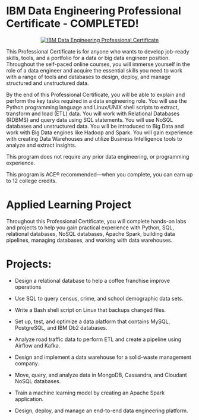 # IBM Data Engineering Professional Certificate - COMPLETED!

<p style="text-align:center">
    <a href="https://www.coursera.org/verify/professional-cert/FXDN2DMR5TAC" target="_blank">
    <img src="https://github.com/erwinpasia/IBM-Data-Engineering-Professional-Certificate/blob/main/images/IDE_PC.png" alt="IBM Data Engineering Professional Certificate"  />
    </a>
</p>

This Professional Certificate is for anyone who wants to develop job-ready skills, tools, and a portfolio for a data or big data engineer position. Throughout the self-paced online courses, you will immerse yourself in the role of a data engineer and acquire the essential skills you need to work with a range of tools and databases to design, deploy, and manage structured and unstructured data.  

By the end of this Professional Certificate, you will be able to explain and perform the key tasks required in a data engineering role. You will use the Python programming language and Linux/UNIX shell scripts to extract, transform and load (ETL) data. You will work with Relational Databases (RDBMS) and query data using SQL statements. You will use NoSQL databases and unstructured data.  You will be introduced to Big Data and work with Big Data engines like Hadoop and Spark.  You will gain experience with creating Data Warehouses and utilize Business Intelligence tools to analyze and extract insights.   

This program does not require any prior data engineering, or programming experience.  

This program is ACE® recommended—when you complete, you can earn up to 12 college credits.  

# Applied Learning Project
Throughout this Professional Certificate, you will complete hands-on labs and projects to help you gain practical experience with Python, SQL, relational databases, NoSQL databases, Apache Spark, building data pipelines, managing databases, and working with data warehouses.

# Projects:

- Design a relational database to help a coffee franchise improve operations

- Use SQL to query census, crime, and school demographic data sets.

- Write a Bash shell script on Linux that backups changed files.

- Set up, test, and optimize a data platform that contains MySQL, PostgreSQL, and IBM Db2 databases.

- Analyze road traffic data to perform ETL and create a pipeline using Airflow and Kafka.

- Design and implement a data warehouse for a solid-waste management company.

- Move, query, and analyze data in MongoDB, Cassandra, and Cloudant NoSQL databases.

- Train a machine learning model by creating an Apache Spark application.

- Design, deploy, and manage an end-to-end data engineering platform.
